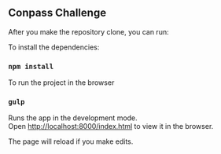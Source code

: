 ## Conpass Challenge

After you make the repository clone, you can run:

To install the dependencies:

### `npm install`

To run the project in the browser

### `gulp`

Runs the app in the development mode.<br>
Open [http://localhost:8000/index.html](http://localhost:8000/index.html) to view it in the browser.

The page will reload if you make edits.
